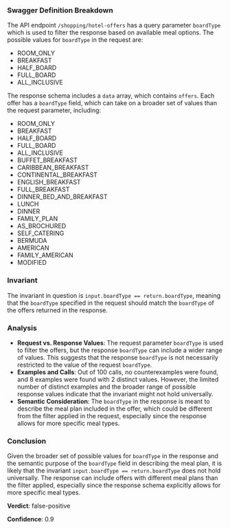 ### Swagger Definition Breakdown

The API endpoint `/shopping/hotel-offers` has a query parameter `boardType` which is used to filter the response based on available meal options. The possible values for `boardType` in the request are:
- ROOM_ONLY
- BREAKFAST
- HALF_BOARD
- FULL_BOARD
- ALL_INCLUSIVE

The response schema includes a `data` array, which contains `offers`. Each offer has a `boardType` field, which can take on a broader set of values than the request parameter, including:
- ROOM_ONLY
- BREAKFAST
- HALF_BOARD
- FULL_BOARD
- ALL_INCLUSIVE
- BUFFET_BREAKFAST
- CARIBBEAN_BREAKFAST
- CONTINENTAL_BREAKFAST
- ENGLISH_BREAKFAST
- FULL_BREAKFAST
- DINNER_BED_AND_BREAKFAST
- LUNCH
- DINNER
- FAMILY_PLAN
- AS_BROCHURED
- SELF_CATERING
- BERMUDA
- AMERICAN
- FAMILY_AMERICAN
- MODIFIED

### Invariant

The invariant in question is `input.boardType == return.boardType`, meaning that the `boardType` specified in the request should match the `boardType` of the offers returned in the response.

### Analysis

- **Request vs. Response Values**: The request parameter `boardType` is used to filter the offers, but the response `boardType` can include a wider range of values. This suggests that the response `boardType` is not necessarily restricted to the value of the request `boardType`.
- **Examples and Calls**: Out of 100 calls, no counterexamples were found, and 8 examples were found with 2 distinct values. However, the limited number of distinct examples and the broader range of possible response values indicate that the invariant might not hold universally.
- **Semantic Consideration**: The `boardType` in the response is meant to describe the meal plan included in the offer, which could be different from the filter applied in the request, especially since the response allows for more specific meal types.

### Conclusion

Given the broader set of possible values for `boardType` in the response and the semantic purpose of the `boardType` field in describing the meal plan, it is likely that the invariant `input.boardType == return.boardType` does not hold universally. The response can include offers with different meal plans than the filter applied, especially since the response schema explicitly allows for more specific meal types.

**Verdict**: false-positive

**Confidence**: 0.9
